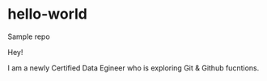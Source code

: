 # hello-world
Sample repo

Hey!

I am a newly Certified Data Egineer who is exploring Git & Github fucntions.
